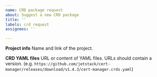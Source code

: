```yaml
---
name: CRD package request
about: Suggest a new CRD package
title: ''
labels: crd request
assignees: ''

---
```


**Project info**
Name and link of the project.

**CRD YAML files**
URL or content of YAML files. URLs should contain a version. (e.g. `https://github.com/jetstack/cert-manager/releases/download/v1.4.3/cert-manager.crds.yaml`)
